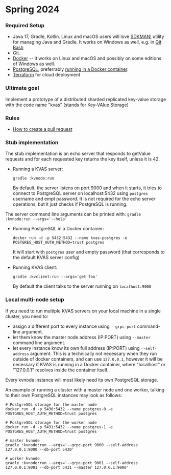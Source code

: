 # Spring 2024

### Required Setup

* Java 17, Gradle, Kotlin. Linux and macOS users will love [SDKMAN!](https://sdkman.io) utility for managing Java and Gradle. It works on Windows as well, e.g. in [Git Bash](https://gitforwindows.org/)
* Git. 
* [Docker](https://www.docker.com/) -- it works on Linux and macOS and possibly on some editions of Windows as well.
* [PostgreSQL](https://www.postgresql.org/), preferrably [running in a Docker container](https://hub.docker.com/_/postgres).
* [Terraform](https://www.terraform.io/) for cloud deployment

### Ultimate goal

Implement a prototype of a distributed sharded replicated key-value storage with the code name "kvas" (stands for Key-VAlue Storage)

### Rules

* [How to create a pull request](./CONTRIBUTION.md)

### Stub implementation

The stub implementation is an echo server that responds to getValue requests and for each requested key returns the key itself, unless it is 42.


* Running a KVAS server:

    `gradle :kvnode:run`
  
  By default, the server listens on port 9000 and when it starts, it tries to connect to PostgreSQL server on localhost:5432 using `postgres` username and empt password. It is not required for the echo server operations, but it just checks if PostgreSQL is running.

The server command line arguments can be printed with:
  `gradle :kvnode:run --args='--help'`
  
* Running PostgreSQL in a Docker container:
    
    `docker run -d -p 5432:5432 --name kvas-postgres -e POSTGRES_HOST_AUTH_METHOD=trust postgres`

    It will start with `postgres` user and empty password (that corresponds to the default KVAS server config)

* Running KVAS client:

  `gradle :kvclient:run --args='get foo'`

  By default the client talks to the server running on `localhost:9000`


### Local multi-node setup 

If you need to run multiple KVAS servers on your local machine in a single cluster, you need to:

- assign a different port to every instance using `--grpc-port` command-line argument.
- let them know the master node address (IP:PORT) using `--master` command line argument.
- let every instance know its own full address (IP:PORT) using `--self-address` argument. This is a technically not necessary when they run outside of docker containers, and can use `127.0.0.1`, however it will be necessary if KVAS is running in a Docker container, where "localhost" or "127.0.0.1" resolves inside the container itself.

Every kvnode instance will most likely need its own PostgreSQL storage. 

An example of running a cluster with a master node and one worker, talking to their own PostgreSQL instances may look as follows: 
```shell
# PostgreSQL storage for the master node
docker run -d -p 5430:5432 --name postgres-0 -e POSTGRES_HOST_AUTH_METHOD=trust postgres

# PostgreSQL storage for the worker node
docker run -d -p 5431:5432 --name postgres-1 -e POSTGRES_HOST_AUTH_METHOD=trust postgres

# master kvnode
gradle :kvnode:run --args='--grpc-port 9000 --self-address 127.0.0.1:9000 --db-port 5430'

# worker kvnode
gradle :kvnode:run --args='--grpc-port 9001 --self-address 127.0.0.1:9001 --db-port 5431 --master 127.0.0.1:9000'
```